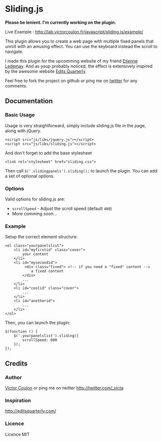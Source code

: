 Sliding.js
========================================

**Please be lenient. I'm currently working on the plugin.**

Live Example : http://lab.victorcoulon.fr/javascript/sliding.js/example/

This plugin allows you to create a web page with multiple fixed panels that unroll with an amusing effect. You can use the keyboard instead the scroll to navigate.

I made this plugin for the upcomming website of my friend [Etienne Ledemay](http://artographik.fr/).
And as youp probably noticed, the effect is extensively inspired by the awesome website [Edits Quarterly](http://artographik.fr/).

Feel free to fork the project on github or ping me on [twitter](http://twitter.com/_victa) for any comments.

Documentation
-------------

### Basic Usage

Usage is very straightforward, simply include sliding.js file in the page, along with jQuery.

    <script src="js/libs/jquery.js"></script>  
    <script src="js/libs/sliding.js"></script>

And don't forget to add the base stylesheet

    <link rel="stylesheet" href="sliding.css">

Then call ``$('.slidingpanels').sliding();`` to launch the plugin. You can add a set of optional options.

### Options

Valid options for sliding.js are:

* ``scrollSpeed`` - Adjust the scroll speed (default ``400``)
* More comming soon...

### Example

Setup the correct element structure:

    <ol class="yourpanelslist">
        <li id="myfirstid" class="cover"> 
            your content
        </li>
        <li id="mysecondid">
             <div class="fixed"> <!-- if you need a "fixed" content -->
                a fixed content
            </div>
            ...
        </li>
        <li id="coolid" class="cover">
            ...
        </li>
        <li id="anotherid">
            ...
        </li>
    </ol>
  
Then, you can launch the plugin:

    $(function () {
        $('.yourpanelslist').sliding({
            scrollSpeed: 600
        });
    }); 


Credits
-------------

### Author
[Victor Coulon](http://victorcoulon.fr) or ping me on twitter http://twitter.com/_victa

### Inspiration
http://editsquarterly.com/

### Licence
Licence MIT